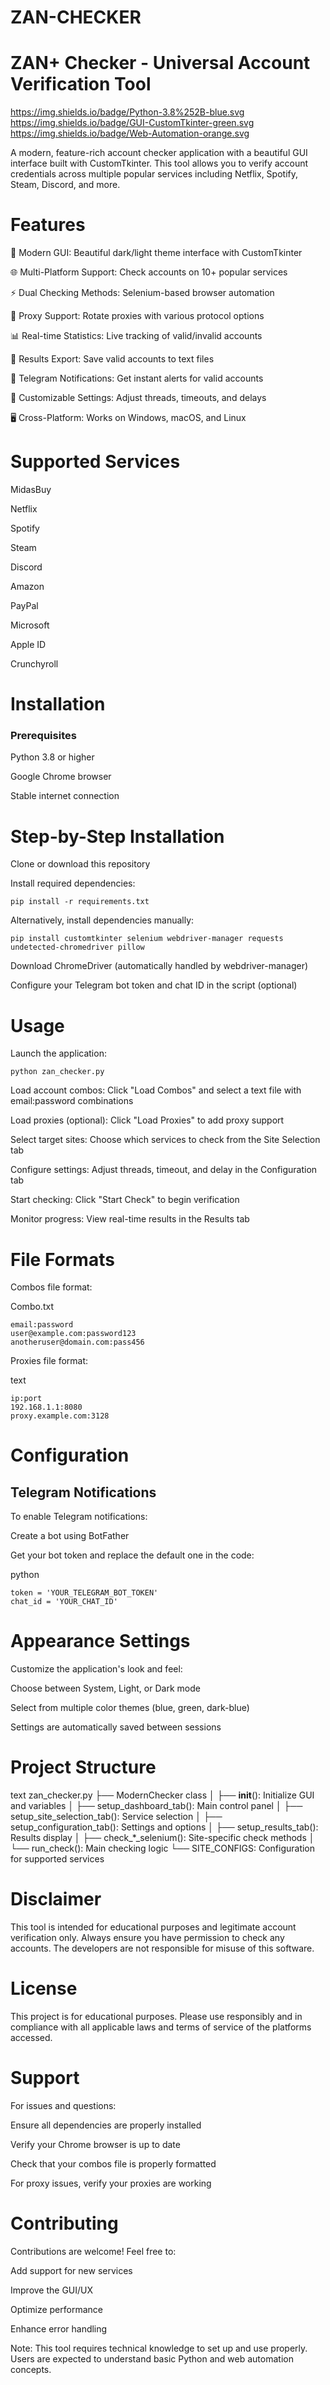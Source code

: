 # ZAN-CHECKER
# ZAN+ Checker - Universal Account Verification Tool
https://img.shields.io/badge/Python-3.8%252B-blue.svg
https://img.shields.io/badge/GUI-CustomTkinter-green.svg
https://img.shields.io/badge/Web-Automation-orange.svg

A modern, feature-rich account checker application with a beautiful GUI interface built with CustomTkinter. This tool allows you to verify account credentials across multiple popular services including Netflix, Spotify, Steam, Discord, and more.

# Features
🎨 Modern GUI: Beautiful dark/light theme interface with CustomTkinter

🌐 Multi-Platform Support: Check accounts on 10+ popular services

⚡ Dual Checking Methods: Selenium-based browser automation

🔄 Proxy Support: Rotate proxies with various protocol options

📊 Real-time Statistics: Live tracking of valid/invalid accounts

💾 Results Export: Save valid accounts to text files

🔔 Telegram Notifications: Get instant alerts for valid accounts

🎯 Customizable Settings: Adjust threads, timeouts, and delays

🖥️ Cross-Platform: Works on Windows, macOS, and Linux

# Supported Services
MidasBuy

Netflix

Spotify

Steam

Discord

Amazon

PayPal

Microsoft

Apple ID

Crunchyroll

# Installation
### Prerequisites
Python 3.8 or higher

Google Chrome browser

Stable internet connection

# Step-by-Step Installation
Clone or download this repository

Install required dependencies:

```
pip install -r requirements.txt
```
Alternatively, install dependencies manually:


```
pip install customtkinter selenium webdriver-manager requests undetected-chromedriver pillow
```
Download ChromeDriver (automatically handled by webdriver-manager)

Configure your Telegram bot token and chat ID in the script (optional)

# Usage
Launch the application:


```
python zan_checker.py
```
Load account combos: Click "Load Combos" and select a text file with email:password combinations

Load proxies (optional): Click "Load Proxies" to add proxy support

Select target sites: Choose which services to check from the Site Selection tab

Configure settings: Adjust threads, timeout, and delay in the Configuration tab

Start checking: Click "Start Check" to begin verification

Monitor progress: View real-time results in the Results tab

# File Formats
Combos file format:

Combo.txt
```
email:password
user@example.com:password123
anotheruser@domain.com:pass456
```
Proxies file format:

text
```
ip:port
192.168.1.1:8080
proxy.example.com:3128
```
# Configuration
## Telegram Notifications
To enable Telegram notifications:

Create a bot using BotFather

Get your bot token and replace the default one in the code:

python
```
token = 'YOUR_TELEGRAM_BOT_TOKEN'
chat_id = 'YOUR_CHAT_ID'
```
# Appearance Settings
Customize the application's look and feel:

Choose between System, Light, or Dark mode

Select from multiple color themes (blue, green, dark-blue)

Settings are automatically saved between sessions

# Project Structure
text
zan_checker.py
├── ModernChecker class
│   ├── __init__(): Initialize GUI and variables
│   ├── setup_dashboard_tab(): Main control panel
│   ├── setup_site_selection_tab(): Service selection
│   ├── setup_configuration_tab(): Settings and options
│   ├── setup_results_tab(): Results display
│   ├── check_*_selenium(): Site-specific check methods
│   └── run_check(): Main checking logic
└── SITE_CONFIGS: Configuration for supported services
# Disclaimer
This tool is intended for educational purposes and legitimate account verification only. Always ensure you have permission to check any accounts. The developers are not responsible for misuse of this software.

# License
This project is for educational purposes. Please use responsibly and in compliance with all applicable laws and terms of service of the platforms accessed.

# Support
For issues and questions:

Ensure all dependencies are properly installed

Verify your Chrome browser is up to date

Check that your combos file is properly formatted

For proxy issues, verify your proxies are working

# Contributing
Contributions are welcome! Feel free to:

Add support for new services

Improve the GUI/UX

Optimize performance

Enhance error handling

Note: This tool requires technical knowledge to set up and use properly. Users are expected to understand basic Python and web automation concepts.
